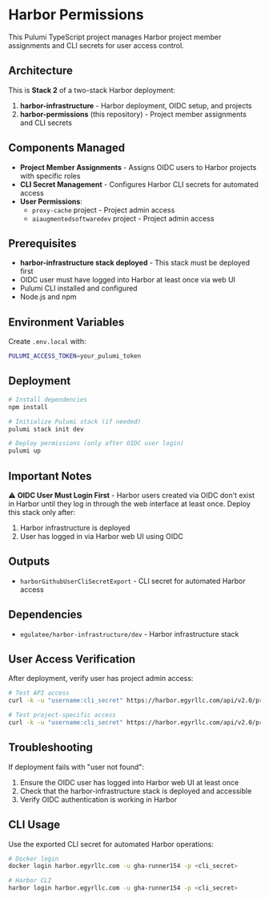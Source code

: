 # Harbor Permissions

This Pulumi TypeScript project manages Harbor project member assignments and CLI secrets for user access control.

## Architecture

This is **Stack 2** of a two-stack Harbor deployment:

1. **harbor-infrastructure** - Harbor deployment, OIDC setup, and projects
2. **harbor-permissions** (this repository) - Project member assignments and CLI secrets

## Components Managed

- **Project Member Assignments** - Assigns OIDC users to Harbor projects with specific roles
- **CLI Secret Management** - Configures Harbor CLI secrets for automated access
- **User Permissions**:
  - `proxy-cache` project - Project admin access
  - `aiaugmentedsoftwaredev` project - Project admin access

## Prerequisites

- **harbor-infrastructure stack deployed** - This stack must be deployed first
- OIDC user must have logged into Harbor at least once via web UI
- Pulumi CLI installed and configured
- Node.js and npm

## Environment Variables

Create `.env.local` with:

```bash
PULUMI_ACCESS_TOKEN=your_pulumi_token
```

## Deployment

```bash
# Install dependencies
npm install

# Initialize Pulumi stack (if needed)
pulumi stack init dev

# Deploy permissions (only after OIDC user login)
pulumi up
```

## Important Notes

⚠️ **OIDC User Must Login First** - Harbor users created via OIDC don't exist in Harbor until they log in through the web interface at least once. Deploy this stack only after:

1. Harbor infrastructure is deployed
2. User has logged in via Harbor web UI using OIDC

## Outputs

- `harborGithubUserCliSecretExport` - CLI secret for automated Harbor access

## Dependencies

- `egulatee/harbor-infrastructure/dev` - Harbor infrastructure stack

## User Access Verification

After deployment, verify user has project admin access:

```bash
# Test API access
curl -k -u "username:cli_secret" https://harbor.egyrllc.com/api/v2.0/projects

# Test project-specific access
curl -k -u "username:cli_secret" https://harbor.egyrllc.com/api/v2.0/projects/aiaugmentedsoftwaredev/repositories
```

## Troubleshooting

If deployment fails with "user not found":
1. Ensure the OIDC user has logged into Harbor web UI at least once
2. Check that the harbor-infrastructure stack is deployed and accessible
3. Verify OIDC authentication is working in Harbor

## CLI Usage

Use the exported CLI secret for automated Harbor operations:

```bash
# Docker login
docker login harbor.egyrllc.com -u gha-runner154 -p <cli_secret>

# Harbor CLI
harbor login harbor.egyrllc.com -u gha-runner154 -p <cli_secret>
```